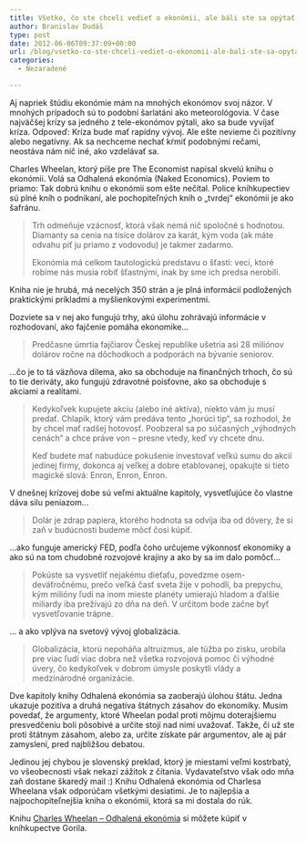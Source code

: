 ```yaml
---
title: Všetko, čo ste chceli vedieť o ekonómii, ale báli ste sa opýtať
author: Branislav Dudáš
type: post
date: 2012-06-06T09:37:09+00:00
url: /blog/vsetko-co-ste-chceli-vediet-o-ekonomii-ale-bali-ste-sa-opytat/
categories:
  - Nezaradené

---
```

Aj napriek štúdiu ekonómie mám na mnohých ekonómov svoj názor. V mnohých prípadoch sú to podobní šarlatáni ako meteorológovia. V čase najväčšej krízy sa jedného z tele-ekonómov pýtali, ako sa bude vyvíjať kríza. Odpoveď: Kríza bude mať rapídny vývoj. Ale ešte nevieme či pozitívny alebo negatívny. Ak sa nechceme nechať kŕmiť podobnými rečami, neostáva nám nič iné, ako vzdelávať sa.<!--more-->

Charles Wheelan, ktorý píše pre The Economist napísal skvelú knihu o ekonómii. Volá sa Odhalená ekonómia (Naked Economics). Poviem to priamo: Tak dobrú knihu o ekonómii som ešte nečítal. Police kníhkupectiev sú plné kníh o podnikaní, ale pochopiteľných kníh o &#8222;tvrdej&#8220; ekonómii je ako šafránu.

> Trh odmeňuje vzácnosť, ktorá však nemá nič spoločné s hodnotou. Diamanty sa cenia na tisíce dolárov za karát, kým voda (ak máte odvahu piť ju priamo z vodovodu) je takmer zadarmo.
> 
> Ekonómia má celkom tautologickú predstavu o šťastí: veci, ktoré robíme nás musia robiť šťastnými, inak by sme ich predsa nerobili.

Kniha nie je hrubá, má necelých 350 strán a je plná informácií podložených praktickými príkladmi a myšlienkovými experimentmi.
  
Dozviete sa v nej ako fungujú trhy, akú úlohu zohrávajú informácie v rozhodovaní, ako fajčenie pomáha ekonomike&#8230;

> Predčasne úmrtia fajčiarov Českej republike ušetria asi 28 miliónov dolárov ročne na dôchodkoch a podporách na bývanie seniorov.

&#8230;čo je to tá väzňova dilema, ako sa obchoduje na finančných trhoch, čo sú to tie deriváty, ako fungujú zdravotné poisťovne, ako sa obchoduje s akciami a realitami.

> Kedykoľvek kupujete akciu (alebo iné aktíva), niekto vám ju musí predať. Chlapík, ktorý vám predáva tento &#8222;horúci tip&#8220;, sa rozhodol, že by chcel mať radšej hotovosť. Poobzeral sa po súčasných &#8222;výhodných cenách&#8220; a chce práve von &#8211; presne vtedy, keď vy chcete dnu.
> 
> Keď budete mať nabudúce pokušenie investovať veľkú sumu do akcií jedinej firmy, dokonca aj veľkej a dobre etablovanej, opakujte si tieto magické slová: Enron, Enron, Enron.

V dnešnej krízovej dobe sú veľmi aktuálne kapitoly, vysvetľujúce čo vlastne dáva silu peniazom&#8230;

> Dolár je zdrap papiera, ktorého hodnota sa odvíja iba od dôvery, že si zaň v budúcnosti budeme môcť čosi kúpiť.

&#8230;ako funguje americký FED, podľa čoho určujeme výkonnosť ekonomiky a ako sú na tom chudobné rozvojové krajiny a ako by sa im dalo pomôcť&#8230;

> Pokúste sa vysvetliť nejakému dieťaťu, povedzme osem-deväťročnému, prečo veľká časť sveta žije v pohodlí, ba prepychu, kým milióny ľudí na inom mieste planéty umierajú hladom a ďalšie miliardy iba prežívajú zo dňa na deň. V určitom bode začne byť vysvetľovanie trápne.

&#8230; a ako vplýva na svetový vývoj globalizácia.

> Globalizácia, ktorú nepoháňa altruizmus, ale túžba po zisku, urobila pre viac ľudí viac dobra než všetka rozvojová pomoc či výhodné úvery, čo kedykoľvek v dobrom úmysle poskytli vlády a medzinárodné organizácie.

Dve kapitoly knihy Odhalená ekonómia sa zaoberajú úlohou štátu. Jedna ukazuje pozitíva a druhá negatíva štátnych zásahov do ekonomiky. Musím povedať, že argumenty, ktoré Wheelan podal proti môjmu doterajšiemu presvedčeniu boli pôsobivé a určite stojí nad nimi uvažovať. Takže, či už ste proti štátnym zásahom, alebo za, určite získate pár argumentov, ale aj pár zamyslení, pred najbližšou debatou.

Jedinou jej chybou je slovenský preklad, ktorý je miestami veľmi kostrbatý, vo všeobecnosti však nekazí zážitok z čítania. Vydavateľstvo však odo mňa zaň dostane škaredý mail :) Knihu Odhalená ekonómia od Charlesa Wheelana však odporúčam všetkými desiatimi. Je to najlepšia a najpochopiteľnejšia kniha o ekonómii, ktorá sa mi dostala do rúk.

<div>
  Knihu <a title="Charles Wheelan - Odhalená ekonómia" href="http://www.gorila.sk/product/393990" target="_blank">Charles Wheelan &#8211; Odhalená ekonómia</a> si môžete kúpiť v kníhkupectve Gorila.
</div>

<div>
</div>